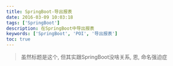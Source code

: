 ```yaml
---
title: SpringBoot-导出报表
date: 2016-03-09 10:03:18
tags: ['SpringBoot']
description: 在SpringBoot中导出报表
keywords: ['SpringBoot', 'POI', '导出报表']
toc: true
---
```


> 虽然标题是这个, 但其实跟SpringBoot没啥关系, 恩, 命名强迫症




